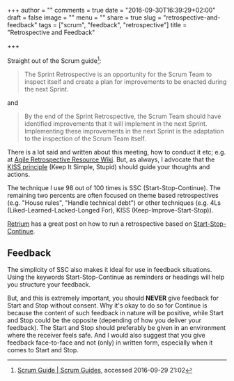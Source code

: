 +++
author = ""
comments = true
date = "2016-09-30T16:39:29+02:00"
draft = false
image = ""
menu = ""
share = true
slug = "retrospective-and-feedback"
tags = ["scrum", "feedback", "retrospective"]
title = "Retrospective and Feedback"

+++

Straight out of the Scrum guide[^n]:

> The Sprint Retrospective is an opportunity for the Scrum Team to inspect itself and create a plan for improvements to be enacted during the next Sprint.

and 

> By the end of the Sprint Retrospective, the Scrum Team should have identified improvements that it will implement in the next Sprint. Implementing these improvements in the next Sprint is the adaptation to the inspection of the Scrum Team itself.

There is a lot said and written about this meeting, how to conduct it etc; e.g. at [Agile Retrospective Resource Wiki](http://retrospectivewiki.org/). But, as always, I advocate that the [KISS principle](https://en.wikipedia.org/wiki/KISS_principle) (Keep It Simple, Stupid) should guide your thoughts and actions.

The technique I use 98 out of 100 times is SSC (Start-Stop-Continue). The remaining two percents are often focused on theme based retrospectives (e.g. "House rules", "Handle technical debt") or other techniques (e.g. 4Ls (Liked-Learned-Lacked-Longed For), KISS (Keep-Improve-Start-Stop)).

[Retrium](https://www.retrium.com/) has a great post on how to run a retrospective based on [Start-Stop-Continue](https://www.retrium.com/resources/techniques/start-stop-continue).

## Feedback

The simplicity of SSC also makes it ideal for use in feedback situations. Using the keywords Start-Stop-Continue as reminders or headings will help you structure your feedback.

But, and this is extremely important, you should **NEVER** give feedback for Start and Stop without consent. Why it's okay to do so for Continue is because the content of such feedback in nature will be positive, while Start and Stop could be the opposite (depending of how you deliver your feedback). The Start and Stop should preferably be given in an environment where the receiver feels safe. And I would also suggest that you give feedback face-to-face and not (only) in written form, especially when it comes to Start and Stop.

[^n]: [Scrum Guide | Scrum Guides](http://www.scrumguides.org/scrum-guide.html#events-retro), accessed 2016-09-29 21:02

